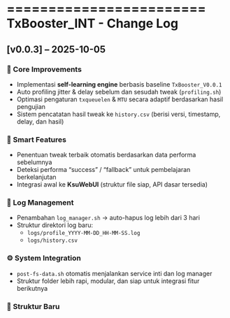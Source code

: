 ﻿========================
TxBooster_INT - Change Log
========================

## [v0.0.3] – 2025-10-05
### 🔧 Core Improvements
- Implementasi **self-learning engine** berbasis baseline `TxBooster_V0.0.1`
- Auto profiling jitter & delay sebelum dan sesudah tweak (`profiling.sh`)
- Optimasi pengaturan `txqueuelen` & `MTU` secara adaptif berdasarkan hasil pengujian
- Sistem pencatatan hasil tweak ke `history.csv` (berisi versi, timestamp, delay, dan hasil)

### 🧠 Smart Features
- Penentuan tweak terbaik otomatis berdasarkan data performa sebelumnya
- Deteksi performa “success” / “fallback” untuk pembelajaran berkelanjutan
- Integrasi awal ke **KsuWebUI** (struktur file siap, API dasar tersedia)

### 🧹 Log Management
- Penambahan `log_manager.sh` → auto-hapus log lebih dari 3 hari
- Struktur direktori log baru:
  - `logs/profile_YYYY-MM-DD_HH-MM-SS.log`
  - `logs/history.csv`

### ⚙️ System Integration
- `post-fs-data.sh` otomatis menjalankan service inti dan log manager
- Struktur folder lebih rapi, modular, dan siap untuk integrasi fitur berikutnya

### 🧩 Struktur Baru
